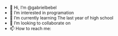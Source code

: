 - 👋 Hi, I’m @gabrielbebel
- 👀 I’m interested in programation
- 🌱 I’m currently learning The last year of high school
- 💞️ I’m looking to collaborate on 
- 📫 How to reach me: 

<!---
gabrielbebel/gabrielbebel is a ✨ special ✨ repository because its `README.md` (this file) appears on your GitHub profile.
You can click the Preview link to take a look at your changes.
--->
